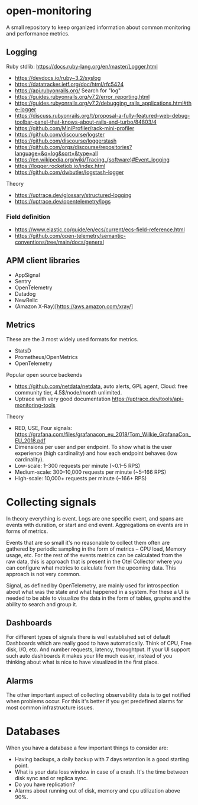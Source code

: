 # open-monitoring
A small repository to keep organized information about common monitoring and performance metrics.

## Logging

Ruby stdlib: https://docs.ruby-lang.org/en/master/Logger.html

* https://devdocs.io/ruby~3.2/syslog
* https://datatracker.ietf.org/doc/html/rfc5424
* https://api.rubyonrails.org/ Search for "log"
* https://guides.rubyonrails.org/v7.2/error_reporting.html
* https://guides.rubyonrails.org/v7.2/debugging_rails_applications.html#the-logger
* https://discuss.rubyonrails.org/t/proposal-a-fully-featured-web-debug-toolbar-panel-that-knows-about-rails-and-turbo/84803/4
* https://github.com/MiniProfiler/rack-mini-profiler
* https://github.com/discourse/logster
* https://github.com/discourse/loggerstash
* https://github.com/orgs/discourse/repositories?language=&q=log&sort=&type=all
* https://en.wikipedia.org/wiki/Tracing_(software)#Event_logging
* https://logger.rocketjob.io/index.html
* https://github.com/dwbutler/logstash-logger

Theory

* https://uptrace.dev/glossary/structured-logging
* https://uptrace.dev/opentelemetry/logs

### Field definition

* https://www.elastic.co/guide/en/ecs/current/ecs-field-reference.html
* https://github.com/open-telemetry/semantic-conventions/tree/main/docs/general

## APM client libraries

* AppSignal
* Sentry
* OpenTelemetry
* Datadog
* NewRelic
* (Amazon X-Ray)[https://aws.amazon.com/xray/]

## Metrics

These are the 3 most widely used formats for metrics.

* StatsD
* Prometheus/OpenMetrics
* OpenTelemetry

Popular open source backends

* https://github.com/netdata/netdata, auto alerts, GPL agent, Cloud: free community tier, 4.5$/node/month unlimited.
* Uptrace with very good documentation https://uptrace.dev/tools/api-monitoring-tools

Theory

* RED, USE, Four signals: https://grafana.com/files/grafanacon_eu_2018/Tom_Wilkie_GrafanaCon_EU_2018.pdf
* Dimensions per user and per endpoint. To show what is the user experience (high cardinality) and how each endpoint behaves (low cardinality).
* Low-scale: 1–300 requests per minute (~0.1–5 RPS)
* Medium-scale: 300–10,000 requests per minute (~5–166 RPS)
* High-scale: 10,000+ requests per minute (~166+ RPS)

# Collecting signals

In theory everything is event. Logs are one specific event, and spans are events with duration, or start and end event. Aggregations on events are in forms of metrics.

Events that are so small it's no reasonable to collect them often are gathered by periodic sampling in the form of metrics – CPU load, Memory usage, etc.
For the rest of the events metrics can be calculated from the raw data, this is approach that is present in the Otel Collector where you can configure what metrics to
calculate from the upcoming data. This approach is not very common.

Signal, as defined by OpenTelemetry, are mainly used for introspection about what was the state and what happened in a system. For these a UI is needed to be able to visualize
the data in the form of tables, graphs and the ability to search and group it.

## Dashboards

For different types of signals there is well established set of default Dashboards which are really good to have automatically. Think of CPU, Free disk, I/O, etc. And number
requests, latency, throughtput. If your UI support such auto dashboards it makes your life much easier, instead of you thinking about what is nice to have visualized in the
first place.

## Alarms

The other important aspect of collecting observability data is to get notified when problems occur. For this it's better if you get predefined alarms for most common
infrastructure issues.

# Databases

When you have a database a few important things to consider are:

* Having backups, a daily backup with 7 days retantion is a good starting point.
* What is your data loss window in case of a crash. It's the time between disk sync and or replica sync.
* Do you have replication?
* Alarms about running out of disk, memory and cpu utilization above 90%.
